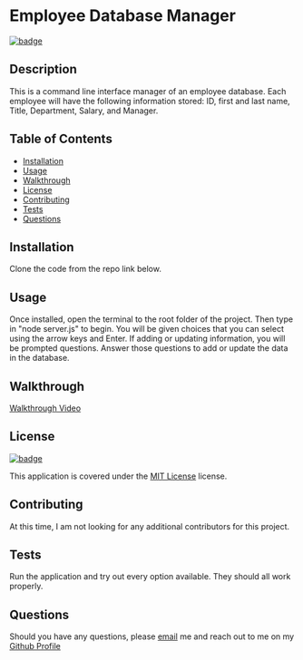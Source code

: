 # Employee Database Manager

[![badge](https://img.shields.io/badge/license-MIT_License-purple)](https://choosealicense.com/licenses/mit)

## Description

This is a command line interface manager of an employee database. Each employee will have the following information stored: ID, first and last name, Title, Department, Salary, and Manager.

## Table of Contents

- [Installation](#installation)
- [Usage](#usage)
- [Walkthrough](#walkthrough)
- [License](#license)
- [Contributing](#contributing)
- [Tests](#tests)
- [Questions](#questions)

## Installation

Clone the code from the repo link below.

## Usage

Once installed, open the terminal to the root folder of the project. Then type in "node server.js" to begin. You will be given choices that you can select using the arrow keys and Enter. If adding or updating information, you will be prompted questions. Answer those questions to add or update the data in the database.

## Walkthrough

[Walkthrough Video](https://drive.google.com/file/d/1cZC1lUASATnJiAL5DQ4mdKAk30CuGauY/view)
## License

[![badge](https://img.shields.io/badge/license-MIT_License-purple)](https://choosealicense.com/licenses/mit)

This application is covered under the [MIT License](https://choosealicense.com/licenses/mit) license.

## Contributing

At this time, I am not looking for any additional contributors for this project.

## Tests

Run the application and try out every option available. They should all work properly.

## Questions

Should you have any questions, please [email](vansal51@yahoo.com) me and reach out to me on my [Github Profile](https://github.com/hvansalisbury)
